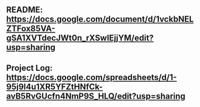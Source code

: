 ## README: https://docs.google.com/document/d/1vckbNELZTFox85VA-gSA1XVTdecJWt0n_rXSwIEjjYM/edit?usp=sharing

## Project Log: https://docs.google.com/spreadsheets/d/1-95j9l4u1XR5YFZtHNfCk-avB5RvGUcfn4NmP9S_HLQ/edit?usp=sharing
